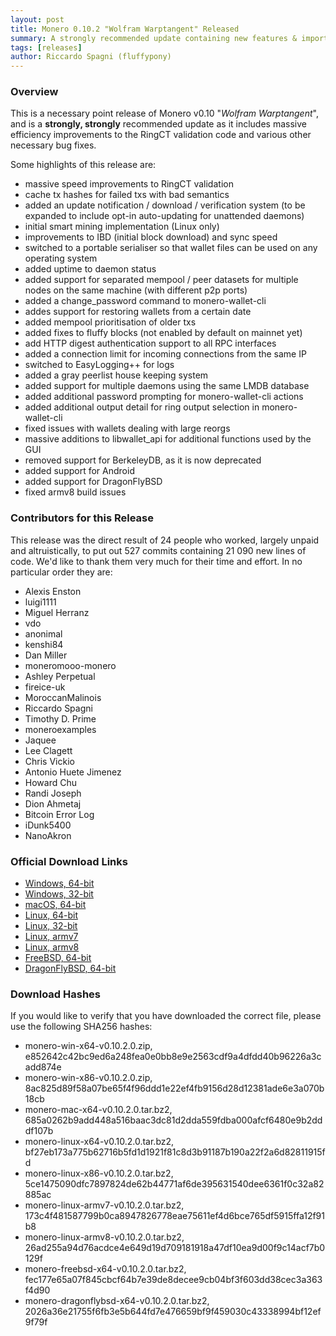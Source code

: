 ```yaml
---
layout: post
title: Monero 0.10.2 "Wolfram Warptangent" Released
summary: A strongly recommended update containing new features & important bug fixes
tags: [releases]
author: Riccardo Spagni (fluffypony)
---
```


### Overview

This is a necessary point release of Monero v0.10 "*Wolfram Warptangent*", and is a **strongly, strongly** recommended update as it includes massive efficiency improvements to the RingCT validation code and various other necessary bug fixes.

Some highlights of this release are:

- massive speed improvements to RingCT validation
- cache tx hashes for failed txs with bad semantics
- added an update notification / download / verification system (to be expanded to include opt-in auto-updating for unattended daemons)
- initial smart mining implementation (Linux only)
- improvements to IBD (initial block download) and sync speed
- switched to a portable serialiser so that wallet files can be used on any operating system
- added uptime to daemon status
- added support for separated mempool / peer datasets for multiple nodes on the same machine (with different p2p ports)
- added a change_password command to monero-wallet-cli
- addes support for restoring wallets from a certain date
- added mempool prioritisation of older txs
- added fixes to fluffy blocks (not enabled by default on mainnet yet)
- add HTTP digest authentication support to all RPC interfaces
- added a connection limit for incoming connections from the same IP
- switched to EasyLogging++ for logs
- added a gray peerlist house keeping system
- added support for multiple daemons using the same LMDB database
- added additional password prompting for monero-wallet-cli actions
- added additional output detail for ring output selection in monero-wallet-cli
- fixed issues with wallets dealing with large reorgs
- massive additions to libwallet_api for additional functions used by the GUI
- removed support for BerkeleyDB, as it is now deprecated
- added support for Android
- added support for DragonFlyBSD
- fixed armv8 build issues

### Contributors for this Release

This release was the direct result of 24 people who worked, largely unpaid and altruistically, to put out 527 commits containing 21 090 new lines of code. We'd like to thank them very much for their time and effort. In no particular order they are:

- Alexis Enston
- luigi1111
- Miguel Herranz
- vdo
- anonimal
- kenshi84
- Dan Miller
- moneromooo-monero
- Ashley Perpetual
- fireice-uk
- MoroccanMalinois
- Riccardo Spagni
- Timothy D. Prime
- moneroexamples
- Jaquee
- Lee Clagett
- Chris Vickio
- Antonio Huete Jimenez
- Howard Chu
- Randi Joseph
- Dion Ahmetaj
- Bitcoin Error Log
- iDunk5400
- NanoAkron

### Official Download Links
- [Windows, 64-bit](https://downloads.getmonero.org/cli/monero-win-x64-v0.10.2.0.zip)
- [Windows, 32-bit](https://downloads.getmonero.org/cli/monero-win-x86-v0.10.2.0.zip)
- [macOS, 64-bit](https://downloads.getmonero.org/cli/monero-mac-x64-v0.10.2.0.tar.bz2)
- [Linux, 64-bit](https://downloads.getmonero.org/cli/monero-linux-x64-v0.10.2.0.tar.bz2)
- [Linux, 32-bit](https://downloads.getmonero.org/cli/monero-linux-x86-v0.10.2.0.tar.bz2)
- [Linux, armv7](https://downloads.getmonero.org/cli/monero-linux-armv7-v0.10.2.0.tar.bz2)
- [Linux, armv8](https://downloads.getmonero.org/cli/monero-linux-armv8-v0.10.2.0.tar.bz2)
- [FreeBSD, 64-bit](https://downloads.getmonero.org/cli/monero-freebsd-x64-v0.10.2.0.tar.bz2)
- [DragonFlyBSD, 64-bit](https://downloads.getmonero.org/cli/monero-dragonflybsd-x64-v0.10.2.0.tar.bz2)

### Download Hashes

If you would like to verify that you have downloaded the correct file, please use the following SHA256 hashes:

- monero-win-x64-v0.10.2.0.zip, e852642c42bc9ed6a248fea0e0bb8e9e2563cdf9a4dfdd40b96226a3cadd874e
- monero-win-x86-v0.10.2.0.zip, 8ac825d89f58a07be65f4f96ddd1e22ef4fb9156d28d12381ade6e3a070b18cb
- monero-mac-x64-v0.10.2.0.tar.bz2, 685a0262b9add448a516baac3dc81d2dda559fdba000afcf6480e9b2dddf107b
- monero-linux-x64-v0.10.2.0.tar.bz2, bf27eb173a775b62716b5fd1d1921f81c8d3b91187b190a22f2a6d82811915fd
- monero-linux-x86-v0.10.2.0.tar.bz2, 5ce1475090dfc7897824de62b44771af6de395631540dee6361f0c32a82885ac
- monero-linux-armv7-v0.10.2.0.tar.bz2, 173c4f481587799b0ca8947826778eae75611ef4d6bce765df5915ffa12f91b8
- monero-linux-armv8-v0.10.2.0.tar.bz2, 26ad255a94d76acdce4e649d19d709181918a47df10ea9d00f9c14acf7b0129f
- monero-freebsd-x64-v0.10.2.0.tar.bz2, fec177e65a07f845cbcf64b7e39de8decee9cb04bf3f603dd38cec3a363f4d90
- monero-dragonflybsd-x64-v0.10.2.0.tar.bz2, 2026a36e21755f6fb3e5b644fd7e476659bf9f459030c43338994bf12ef9f79f